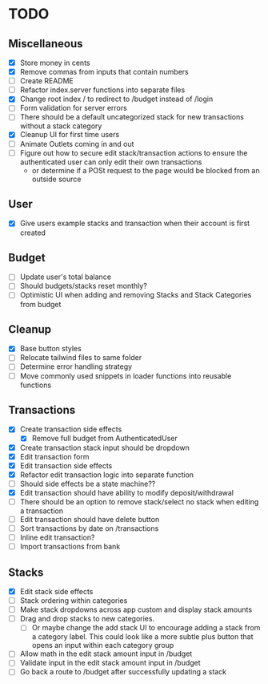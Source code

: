 # TODO

## Miscellaneous
- [x] Store money in cents
- [x] Remove commas from inputs that contain numbers 
- [ ] Create README
- [ ] Refactor index.server functions into separate files
- [x] Change root index / to redirect to /budget instead of /login
- [ ] Form validation for server errors
- [ ] There should be a default uncategorized stack for new transactions without a stack category
- [x] Cleanup UI for first time users
- [ ] Animate Outlets coming in and out
- [ ] Figure out how to secure edit stack/transaction actions to ensure the authenticated user can only edit their own transactions
  - or determine if a POSt request to the page would be blocked from an outside source

## User
- [x] Give users example stacks and transaction when their account is first created
## Budget
- [ ] Update user's total balance
- [ ] Should budgets/stacks reset monthly? 
- [ ] Optimistic UI when adding and removing Stacks and Stack Categories from budget

## Cleanup
- [x] Base button styles
- [ ] Relocate tailwind files to same folder
- [ ] Determine error handling strategy
- [ ] Move commonly used snippets in loader functions into reusable functions

## Transactions
- [x] Create transaction side effects
  - [x] Remove full budget from AuthenticatedUser
- [x] Create transaction stack input should be dropdown
- [x] Edit transaction form
- [x] Edit transaction side effects
- [x] Refactor edit transaction logic into separate function
- [ ] Should side effects be a state machine??
- [x] Edit transaction should have ability to modify deposit/withdrawal
- [ ] There should be an option to remove stack/select no stack when editing a transaction
- [ ] Edit transaction should have delete button
- [ ] Sort transactions by date on /transactions
- [ ] Inline edit transaction?
- [ ] Import transactions from bank

## Stacks
- [x] Edit stack side effects
- [ ] Stack ordering within categories
- [ ] Make stack dropdowns across app custom and display stack amounts
- [ ] Drag and drop stacks to new categories.
  - [ ] Or maybe change the add stack UI to encourage adding a stack from a category label. This could look like a more subtle plus button that opens an input within each category group
- [ ] Allow math in the edit stack amount input in /budget
- [ ] Validate input in the edit stack amount input in /budget
- [ ] Go back a route to /budget after successfully updating a stack
